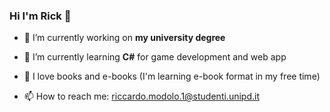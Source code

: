 ### Hi I'm Rick 👋

- 🔭 I’m currently working on **my university degree**
- 🌱 I’m currently learning **C#** for game development and web app
- 📗 I love books and e-books (I'm learning e-book format in my free time)

- 📫 How to reach me: riccardo.modolo.1@studenti.unipd.it

